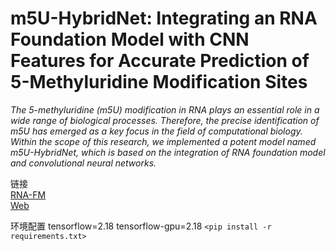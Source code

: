 ﻿# m5U-HybridNet: Integrating an RNA Foundation Model with CNN Features for Accurate Prediction of 5-Methyluridine Modification Sites

*The 5-methyluridine (m5U) modification in RNA plays an essential role in a wide range of biological processes. Therefore, the precise identification of m5U has emerged as a key focus in the field of computational biology. Within the scope of this research, we implemented a potent model named m5U-HybridNet, which is based on the integration of RNA foundation model and convolutional neural networks.*  

  
链接  
[RNA-FM](https://huggingface.co/multimolecule/rnafm)    
[Web](http://www.bioai-lab.com/m5U)    


环境配置
tensorflow=2.18
tensorflow-gpu=2.18
`<pip install -r requirements.txt>`  


